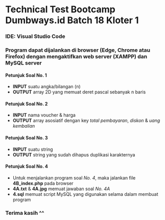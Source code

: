# Technical Test Bootcamp Dumbways.id Batch 18 Kloter 1

### IDE: Visual Studio Code
### Program  dapat dijalankan di browser (Edge, Chrome atau Firefox) dengan mengaktifkan web server (XAMPP) dan MySQL server

#### Petunjuk Soal No. 1
- **INPUT** suatu angka/bilangan (n)
- **OUTPUT** array 2D yang memuat deret pascal sebanyak n baris

#### Petunjuk Soal No. 2
- **INPUT** nama voucher & harga
- **OUTPUT** array asosiatif dengan key *total pembayaran*, *diskon* & *uang kembalian* 

#### Petunjuk Soal No. 3
- **INPUT** suatu string
- **OUTPUT** string yang sudah dihapus duplikasi karakternya

#### Petunjuk Soal No. 4
- Untuk menjalankan program soal *No. 4*, maka jalankan file **4B_index.php** pada browser
- **4A.txt** & **4A.jpg** memuat jawaban soal *No. 4A*
- **4.sql** memuat script MySQL yang digunakan selama dalam membuat program

### Terima kasih ^^
